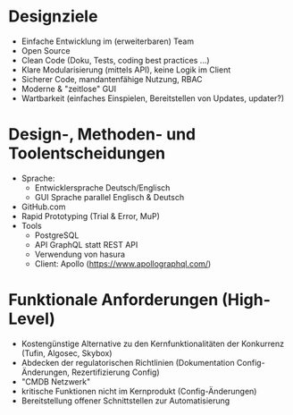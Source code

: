 
# Designziele

- Einfache Entwicklung im (erweiterbaren) Team
- Open Source
- Clean Code (Doku, Tests, coding best practices ...)
- Klare Modularisierung (mittels API), keine Logik im Client
- Sicherer Code, mandantenfähige Nutzung, RBAC
- Moderne & "zeitlose" GUI
- Wartbarkeit (einfaches Einspielen, Bereitstellen von Updates, updater?)

# Design-, Methoden- und Toolentscheidungen

- Sprache:
  - Entwicklersprache Deutsch/Englisch
  - GUI Sprache parallel Englisch & Deutsch
- GitHub.com
- Rapid Prototyping (Trial & Error, MuP)
- Tools
  - PostgreSQL
  - API GraphQL statt REST API
  - Verwendung von hasura
  - Client: Apollo (https://www.apollographql.com/)
  
# Funktionale Anforderungen (High-Level)

- Kostengünstige Alternative zu den Kernfunktionalitäten der Konkurrenz (Tufin, Algosec, Skybox)
- Abdecken der regulatorischen Richtlinien (Dokumentation Config-Änderungen, Rezertifizierung Config)
- "CMDB Netzwerk"
- kritische Funktionen nicht im Kernprodukt (Config-Änderungen)
- Bereitstellung offener Schnittstellen zur Automatisierung
